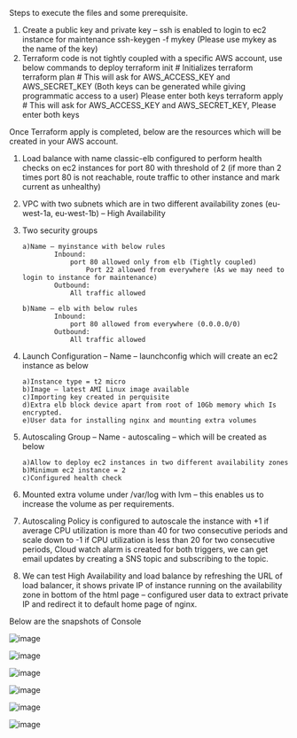 Steps to execute the files and some prerequisite. 

1)	Create a public key and private key – ssh is enabled to login to ec2 instance for maintenance
ssh-keygen -f mykey (Please use mykey as the name of the key)
2)	Terraform code is not tightly coupled with a specific AWS account, use below commands to deploy 
terraform init # Initializes terraform  
terraform plan # This will ask for AWS_ACCESS_KEY and AWS_SECRET_KEY (Both keys can be generated while giving programmatic access to a user) Please enter both keys
terraform apply # This will ask for AWS_ACCESS_KEY and AWS_SECRET_KEY, Please enter both keys

Once Terraform apply is completed, below are the resources which will be created in your AWS account. 

1)	Load balance with name classic-elb configured to perform health checks on ec2 instances for port 80 with threshold of 2 (if more than 2 times port 80 is not reachable, route traffic to other instance and mark current as unhealthy)
2)	VPC with two subnets which are in two different availability zones  (eu-west-1a, eu-west-1b) – High Availability 
3)	Two security groups 
		
		a)Name – myinstance with below rules 
				Inbound: 
					port 80 allowed only from elb (Tightly coupled)
	          			Port 22 allowed from everywhere (As we may need to login to instance for maintenance)
				Outbound: 
					All traffic allowed
		
		b)Name – elb with below rules
				Inbound: 
					port 80 allowed from everywhere (0.0.0.0/0)
				Outbound: 
					All traffic allowed
4)	Launch Configuration – Name – launchconfig which will create an ec2 instance as below

		a)Instance type = t2 micro 
		b)Image – latest AMI Linux image available
		c)Importing key created in perquisite
		d)Extra elb block device apart from root of 10Gb memory which Is encrypted. 
		e)User data for installing nginx and mounting extra volumes
		
5)	Autoscaling Group – Name - autoscaling – which will be created as below

		a)Allow to deploy ec2 instances in two different availability zones
		b)Minimum ec2 instance = 2
		c)Configured health check
		
6)	Mounted extra volume under /var/log with lvm – this enables us to increase the volume as per requirements. 
7)	Autoscaling Policy is configured to autoscale the instance with +1  if average CPU utilization is more than 40 for two consecutive periods and scale down to -1 if CPU utilization is less than 20 for two consecutive periods, Cloud watch alarm is created for both triggers, we can get email updates by creating a SNS topic and subscribing to the topic. 
8)	We can test High Availability and load balance by refreshing the URL of load balancer, it shows private IP of instance running on the availability zone in bottom of the html page – configured user data to extract private IP and redirect it to default home page of nginx.   

Below are the snapshots of Console 

![image](https://user-images.githubusercontent.com/27212853/116781919-b5b71d80-aaa3-11eb-8b6a-bb3f9269d3fa.png)

![image](https://user-images.githubusercontent.com/27212853/116781940-e26b3500-aaa3-11eb-8722-512a55392967.png)

![image](https://user-images.githubusercontent.com/27212853/116781945-e8611600-aaa3-11eb-8c6a-33285ccf260b.png)

![image](https://user-images.githubusercontent.com/27212853/116781950-edbe6080-aaa3-11eb-970b-32de1b7c3017.png)

![image](https://user-images.githubusercontent.com/27212853/116781958-f3b44180-aaa3-11eb-81f3-fbb9a468d1a7.png)

![image](https://user-images.githubusercontent.com/27212853/116781966-f9aa2280-aaa3-11eb-98c4-f5fe4a8bae05.png)




